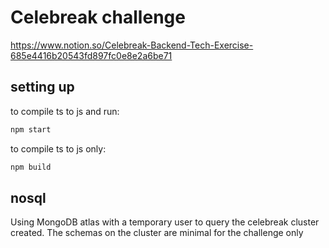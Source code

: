 # Celebreak challenge
https://www.notion.so/Celebreak-Backend-Tech-Exercise-685e4416b20543fd897fc0e8e2a6be71

## setting up
to compile ts to js and run:
```bash
npm start
```

to compile ts to js only:
```bash
npm build
```

## nosql
Using MongoDB atlas with a temporary user to query the celebreak cluster created. The schemas on the cluster are minimal for the challenge only